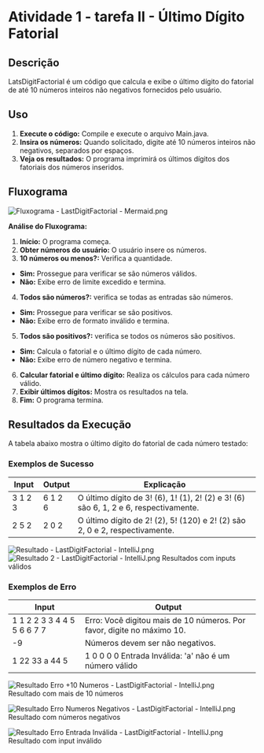 # Atividade 1 - tarefa II - Último Dígito Fatorial

## Descrição

LatsDigitFactorial é um código que calcula e exibe o último dígito do fatorial de até 10 números inteiros não negativos fornecidos pelo usuário.

## Uso

1. **Execute o código:** Compile e execute o arquivo Main.java.
2. **Insira os números:** Quando solicitado, digite até 10 números inteiros não negativos, separados por espaços.
3. **Veja os resultados:** O programa imprimirá os últimos dígitos dos fatoriais dos números inseridos.


## Fluxograma

![Fluxograma - LastDigitFactorial - Mermaid.png](Fluxograma%20-%20LastDigitFactorial%20-%20Mermaid.png)


**Análise do Fluxograma:**

1. **Início:** O programa começa.
2. **Obter números do usuário:** O usuário insere os números.
3. **10 números ou menos?:** Verifica a quantidade.
- **Sim:** Prossegue para verificar se são números válidos.
- **Não:** Exibe erro de limite excedido e termina.
4. **Todos são números?:** verifica se todas as entradas são números.
- **Sim:** Prossegue para verificar se são positivos.
- **Não:** Exibe erro de formato inválido e termina.
5. **Todos são positivos?:** verifica se todos os números são positivos.
- **Sim:** Calcula o fatorial e o último dígito de cada número.
- **Não:** Exibe erro de número negativo e termina.
6. **Calcular fatorial e último dígito:** Realiza os cálculos para cada número válido.
7. **Exibir últimos dígitos:** Mostra os resultados na tela.
8. **Fim:** O programa termina.

## Resultados da Execução

A tabela abaixo mostra o último dígito do fatorial de cada número testado:

### Exemplos de Sucesso


| Input                       | Output                                                                 |                                  Explicação                                          |                                
|-----------------------------|------------------------------------------------------------------------|--------------------------------------------------------------------------------------|
| 3 1 2 3                     | 6 1 2 6                                                                | O último dígito de 3! (6), 1! (1), 2! (2) e 3! (6) são 6, 1, 2 e 6, respectivamente. |
| 2 5 2                       | 2 0 2                                                                  | O último dígito de 2! (2), 5! (120) e 2! (2) são 2, 0 e 2, respectivamente.          |

![Resultado - LastDigitFactorial - IntelliJ.png](Resultado%20-%20LastDigitFactorial%20-%20IntelliJ.png)  
![Resultado 2 - LastDigitFactorial - IntelliJ.png](Resultado%202%20-%20LastDigitFactorial%20-%20IntelliJ.png)
Resultados com inputs válidos

### Exemplos de Erro


| Input                       | Output                                                                 |
|-----------------------------|------------------------------------------------------------------------|
| 1 1 2 2 3 3 4 4 5 5 6 6 7 7 | Erro: Você digitou mais de 10 números. Por favor, digite no máximo 10. | 
| -9                          | Números devem ser não negativos.                                       |      
| 1 22 33 a 44 5              | 1 0 0 0 0    Entrada Inválida: 'a' não é um número válido              |

![Resultado Erro +10 Numeros - LastDigitFactorial - IntelliJ.png](Resultado%20Erro%20%2B10%20Numeros%20-%20LastDigitFactorial%20-%20IntelliJ.png)  
Resultado com mais de 10 números  

![Resultado Erro Numeros Negativos - LastDigitFactorial - IntelliJ.png](Resultado%20Erro%20Numeros%20Negativos%20-%20LastDigitFactorial%20-%20IntelliJ.png)  
Resultado com números negativos  

![Resultado Erro Entrada Inválida - LastDigitFactorial - IntelliJ.png](Resultado%20Erro%20Entrada%20Inv%E1lida%20-%20LastDigitFactorial%20-%20IntelliJ.png)  
Resultado com input inválido  